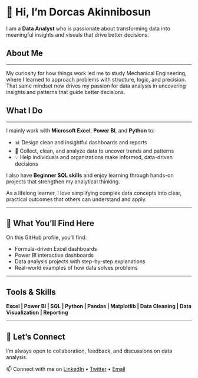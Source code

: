 # 👋 Hi, I’m Dorcas Akinnibosun 

I am a **Data Analyst** who is passionate about transforming data into meaningful insights and visuals that drive better decisions.  



## About Me
---
My curiosity for how things work led me to study Mechanical Engineering, where I learned to approach problems with structure, logic, and precision. That same mindset now drives my passion for data analysis in uncovering insights and patterns that guide better decisions.



## What I Do
---
I mainly work with **Microsoft Excel**, **Power BI**, and **Python** to:  
- 📊 Design clean and insightful dashboards and reports  
- 🧹 Collect, clean, and analyze data to uncover trends and patterns  
- 💡 Help individuals and organizations make informed, data-driven decisions  

I also have **Beginner SQL skills** and enjoy learning through hands-on projects that strengthen my analytical thinking.  

As a lifelong learner, I love simplifying complex data concepts into clear, practical outcomes that others can understand and apply.  

---

## 📂 What You’ll Find Here  

On this GitHub profile, you’ll find:  
- Formula-driven Excel dashboards
- Power BI interactive dashboards  
- Data analysis projects with step-by-step explanations   
- Real-world examples of how data solves problems  

---

##  Tools & Skills  

**Excel | Power BI | SQL | Python | Pandas | Matplotlib | Data Cleaning | Data Visualization | Reporting**

---


## 🤝 Let’s Connect  

I’m always open to collaboration, feedback, and discussions on data analysis.  

📫 Connect with me on [LinkedIn](www.linkedin.com/in/dorcas-akinnibosun) • [Twitter](https://x.com/DorcasAkins0) • [Email](ibruby11@gmail.com)
